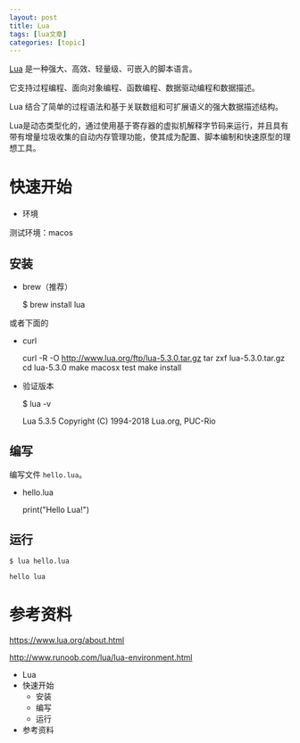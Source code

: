 ```yaml
---
layout: post
title: Lua 
tags: [lua文章]
categories: [topic]
---
```

[Lua](https://www.lua.org/about.html) 是一种强大、高效、轻量级、可嵌入的脚本语言。

它支持过程编程、面向对象编程、函数编程、数据驱动编程和数据描述。

Lua 结合了简单的过程语法和基于关联数组和可扩展语义的强大数据描述结构。

Lua是动态类型化的，通过使用基于寄存器的虚拟机解释字节码来运行，并且具有带有增量垃圾收集的自动内存管理功能，使其成为配置、脚本编制和快速原型的理想工具。

# 快速开始

  * 环境

测试环境：macos

## 安装

  * brew（推荐）

    
    
    $   brew install lua
    

或者下面的

  * curl

    
    
    curl -R -O http://www.lua.org/ftp/lua-5.3.0.tar.gz
    tar zxf lua-5.3.0.tar.gz
    cd lua-5.3.0
    make macosx test
    make install
    

  * 验证版本

    
    
    $ lua -v
    
    Lua 5.3.5  Copyright (C) 1994-2018 Lua.org, PUC-Rio
    

## 编写

编写文件 `hello.lua`。

  * hello.lua

    
    
    print("Hello Lua!")
    

## 运行

    
    
    $ lua hello.lua 
    
    hello lua
    

# 参考资料

https://www.lua.org/about.html

http://www.runoob.com/lua/lua-environment.html

  * Lua
  * 快速开始
    * 安装
    * 编写
    * 运行
  * 参考资料